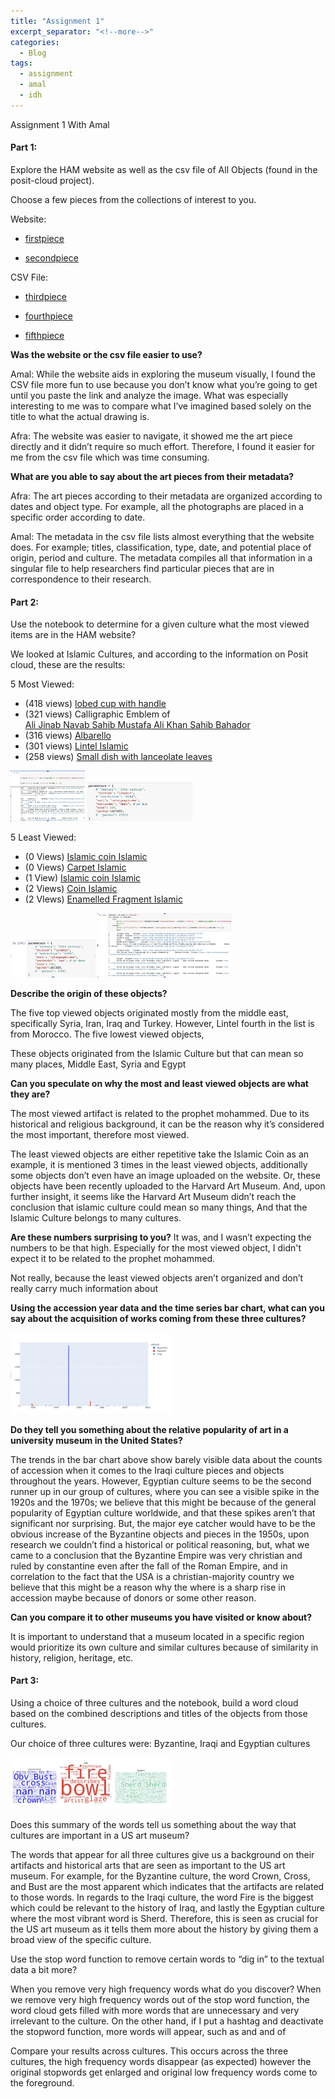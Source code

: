 ```yaml
---
title: "Assignment 1"
excerpt_separator: "<!--more-->"
categories:
  - Blog
tags:
  - assignment
  - amal
  - idh
---
```


Assignment 1 With Amal 


#### Part 1:
 
Explore the HAM website as well as the csv file of All Objects (found in the posit-cloud project). 

Choose a few pieces from the collections of interest to you. 

Website:

- [firstpiece](https://harvardartmuseums.org/article/reconstructing-the-staff-of-em-nydia-the-blind-flower-girl-of-pompeii-em)

- [secondpiece](https://harvardartmuseums.org/exhibitions/6321/a-colloquium-in-the-visual-arts)

CSV File:

- [thirdpiece](https://harvardartmuseums.org/collections/object/39985-)

- [fourthpiece](https://harvardartmuseums.org/collections/object/297197)

- [fifthpiece](https://harvardartmuseums.org/collections/object/40250)




**Was the website or the csv file easier to use?** 

Amal: While the website aids in exploring the museum visually, I found the CSV file more fun to use because you don’t know what you’re going to get until you paste the link and analyze the image. What was especially interesting to me was to compare what I’ve imagined based solely on the title to what the actual drawing is. 

Afra: The website was easier to navigate, it showed me the art piece directly and it didn’t require so much effort. Therefore, I found it easier for me from the csv file which was time consuming. 

**What are you able to say about the art pieces from their metadata?**

Afra: The art pieces according to their metadata are organized according to dates and object type. For example, all the photographs are placed in a specific order according to date. 

Amal: The metadata in the csv file lists almost everything that the website does. For example; titles, classification, type, date, and potential place of origin, period and culture. The metadata compiles all that information in a singular file to help researchers find particular pieces that are in correspondence to their research.

#### Part 2: 

Use the notebook to determine for a given culture what the most viewed items are in the HAM website?

We looked at Islamic Cultures, and according to the information on Posit cloud, these are the results: 

5 Most Viewed:

- (418 views) [lobed cup with handle](https://harvardartmuseums.org/collections/object/322953)
- (321 views) Calligraphic Emblem of  
[Ali Jinab Navab Sahib Mustafa Ali Khan Sahib Bahador](https://harvardartmuseums.org/collections/object/215996)
- (316 views) 
[Albarello](https://harvardartmuseums.org/collections/object/165391)
- (301 views) 
[Lintel Islamic](https://harvardartmuseums.org/collections/object/339972)
- (258 views) 
[Small dish with lanceolate leaves](https://harvardartmuseums.org/collections/object/70010)

<img src="/assets/images/1.jpg" style="zoom:25%;" />
<img src="/assets/images/2.jpg" style="zoom:25%;" />

5 Least Viewed:

- (0 Views) [Islamic coin  Islamic](https://www.harvardartmuseums.org/collections/object/181382) 
- (0 Views) [Carpet Islamic](https://www.harvardartmuseums.org/collections/object/214573)
- (1 View) [Islamic coin Islamic](https://www.harvardartmuseums.org/collections/object/181555)
- (2 Views) [Coin  Islamic](https://www.harvardartmuseums.org/collections/object/181754)
- (2 VIews) [Enamelled Fragment  Islamic](https://www.harvardartmuseums.org/collections/object/216387)

<img src="/assets/images/3.jpg" style="zoom:25%;" />
<img src="/assets/images/4.jpg" style="zoom:25%;" />







**Describe the origin of these objects?** 

The five top viewed objects originated mostly from the middle east, specifically Syria, Iran, Iraq and Turkey.  However, Lintel fourth in the list is from Morocco. 
The five lowest viewed objects, 

These objects originated from the Islamic Culture but that can mean so many places, Middle East, Syria and Egypt

**Can you speculate on why the most and least viewed objects are what they are?** 

The most viewed artifact is related to the prophet mohammed. Due to its historical and religious background, it can be the reason why it’s considered the most important, therefore most viewed. 

The least viewed objects are either repetitive take the Islamic Coin as an example, it is mentioned 3 times in the least viewed objects, additionally some objects don’t even have an image uploaded on the website. Or, these objects have been recently uploaded to the Harvard Art Museum. And, upon further insight, it seems like the Harvard Art Museum didn’t reach the conclusion that islamic culture could mean so many things, And that the Islamic Culture belongs to many cultures.

**Are these numbers surprising to you?** 
It was, and I wasn’t expecting the numbers to be that high. Especially for the most viewed object, I didn't expect it to be related to the prophet mohammed. 

Not really, because the least viewed objects aren’t organized and don’t really carry much information about 

**Using the accession year data and the time series bar chart, what can you say about the acquisition of works coming from these three cultures?** 

<img src="/assets/images/5.jpg" style="zoom:25%;" />






**Do they tell you something about the relative popularity of art in a university museum in the United States?** 

The trends in the bar chart above show barely visible data about the counts of accession when it comes to the Iraqi culture pieces and objects throughout the years. However, Egyptian culture seems to be the second runner up in our group of cultures, where you can see a visible spike in the 1920s and the 1970s; we believe that this might be because of the general popularity of Egyptian culture worldwide, and that these spikes aren’t that significant nor surprising. But, the major eye catcher would have to be the obvious increase of the Byzantine objects and pieces in the 1950s, upon research we couldn’t find a historical or political reasoning, but, what we came to a conclusion that the Byzantine Empire was very christian and ruled by constantine even after the fall of the Roman Empire, and in correlation to the fact that the USA is a christian-majority country we believe that this might be a reason why the where is a sharp rise in accession maybe because of donors or some other reason. 

**Can you compare it to other museums you have visited or know about?**

It is important to understand that a museum located in a specific region would prioritize its own culture and similar cultures because of similarity in history, religion, heritage, etc. 



#### Part 3: 

Using a choice of three cultures and the notebook, build a word cloud based on the combined descriptions and titles of the objects from those cultures. 

Our choice of three cultures were: Byzantine, Iraqi and Egyptian cultures

<img src="/assets/images/6.jpg" style="zoom:25%;" />







Does this summary of the words tell us something about the way that cultures are important in a US art museum? 

The words that appear for all three cultures give us a background on their artifacts and historical arts that are seen as important to the US art museum. For example, for the Byzantine culture, the word Crown, Cross, and Bust are the most apparent which indicates that the artifacts are related to those words. In regards to the Iraqi culture, the word Fire is the biggest which could be relevant to the history of Iraq, and lastly the Egyptian culture where the most vibrant word is Sherd. Therefore, this is seen as crucial for the US art museum as it tells them more about the history by giving them a broad view of the specific culture.
  
Use the stop word function to remove certain words to “dig in” to the textual data a bit more?

 When you remove very high frequency words what do you discover? When we remove very high frequency words out of the stop word function, the word cloud gets filled with more words that are unnecessary and very irrelevant to the culture. On the other hand, if I put a hashtag and deactivate the stopword function, more words will appear, such as and and of 

Compare your results across cultures. 
This occurs across the three cultures, the high frequency words disappear (as expected) however the original stopwords get enlarged and original low frequency words come to the foreground. 


